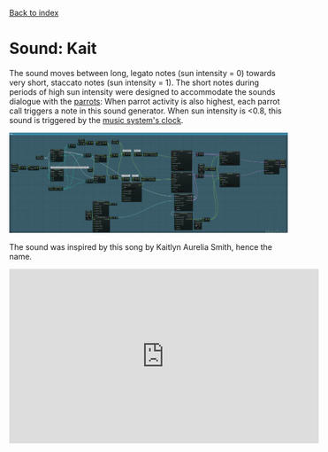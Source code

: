 [Back to index](Soundgarden_Documentation.md)

# Sound: Kait

The sound moves between long, legato notes (sun intensity = 0) towards very short, staccato notes (sun intensity = 1). The short notes during periods of high sun intensity were designed to accommodate the sounds dialogue with the [parrots](Sound_Parrots.md): When parrot activity is also highest, each parrot call triggers a note in this sound generator. When sun intensity is <0.8, this sound is triggered by the [music system's clock](Sound_Overview.md).

![](attachments/Pasted%20image%2020240430151408.png)


The sound was inspired by this song by Kaitlyn Aurelia Smith, hence the name.

<iframe width="560" height="315" src="https://www.youtube.com/embed/U7DxFqxlyfI?si=7FOent9URXPqVBkO" title="YouTube video player" frameborder="0" allow="accelerometer; autoplay; clipboard-write; encrypted-media; gyroscope; picture-in-picture; web-share" referrerpolicy="strict-origin-when-cross-origin" allowfullscreen></iframe>
